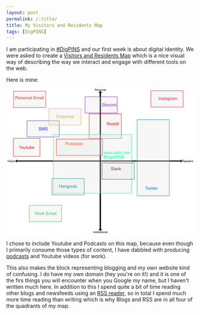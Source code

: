 ```yaml
---
layout: post
permalink: /:title/
title: My Visitors and Residents Map
tags: [DigPINS]
---
```


I am participating in [#DigPINS](https://digpins.org/) and our first week is about digital identity. We were asked to create a [Visitors and Residents Map](http://daveowhite.com/vandr/) which is a nice visual way of describing the way we interact and engage with different tools on the web.

Here is mine:

![Visitors & Residents Map](/assets/img/vrmap.png)

I chose to include Youtube and Podcasts on this map, because even though I primarily consume those types of content, I have dabbled with producing [podcasts](https://soundcloud.com/jadinapproved)  and Youtube videos (for work).

This also makes the block representing blogging and my own website kind of confusing. I do have my own domain (hey you're on it!) and it is one of the firs things you will encounter when you Google my name, but I haven't written much here. In addition to this I spend quite a bit of time reading other blogs and newsfeeds using an [RSS reader](https://blog.timowens.io/link-sharing-through-tiny-tiny-rss/), so in total I spend much more time reading than writing which is why Blogs and RSS are in all four of the quadrants of my map.